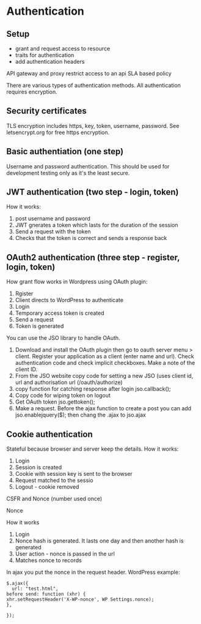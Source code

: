 Authentication
===============

Setup
-----
- grant and request access to resource
- traits for authentication
- add authentication headers

API gateway and proxy
restrict access to an api
SLA based policy

There are various types of authentication methods. All authentication requires encryption.

Security certificates
-----------------------
TLS encryption includes https, key, token, username, password. See letsencrypt.org for free https encryption.

Basic authentiation (one step)
--------------------

Username and password authentication. This should be used for development testing only as it's the least secure.

JWT authentication (two step - login, token)
------------------
How it works:
1. post username and password
2. JWT gnerates a token which lasts for the duration of the session
3. Send a request with the token
4. Checks that the token is correct and sends a response back

OAuth2 authentication (three step - register, login, token)
----------------------
How grant flow works in Wordpress using OAuth plugin:

1. Rgister
2. Client directs to WordPress to authenticate
3. Login
4. Temporary access token is created
5. Send a request
6. Token is generated

You can use the JSO library to handle OAuth. 

1. Download and install the OAuth plugin then go to oauth server menu > client. 
Register your application as a client (enter name and url). Check authentication code and check implicit checkboxes. Make a note
of the client ID.
2. From the JSO website copy code for setting a new JSO (uses client id, url and authorisation url (/oauth/authorize)
3. copy function for catching response after login jso.callback();
4. Copy code for wiping token on logout
5. Get OAuth token jso.gettoken();
6. Make a request.  Before the ajax function to create a post you can add jso.enablejquery($); then chang the .ajax to jso.ajax

Cookie authentication
----------------------
Stateful because browser and server keep the details.
How it works:

1. Login
2. Session is created
3. Cookie with session key is sent to the browser
4. Request matched to the sessio
5. Logout - cookie removed

CSFR and Nonce (number used once)

Nonce

How it works

1. Login
2. Nonce hash is generated.  It lasts one day and then another hash is generated
3. User action - nonce is passed in the url
4. Matches nonce to records

In ajax you put the nonce in the request header. WordPress example:
```
$.ajax({
  url: "test.html",
before send: function (xhr) {
xhr.setRequestHeader('X-WP-nonce', WP Settings.nonce);
},

});
```

